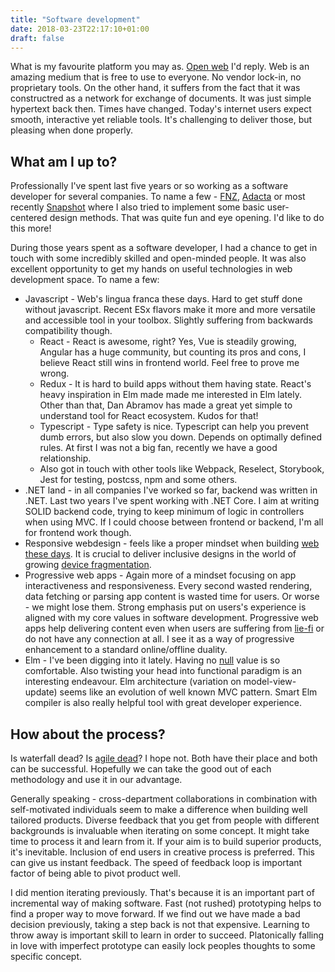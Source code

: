 ```yaml
---
title: "Software development"
date: 2018-03-23T22:17:10+01:00
draft: false
---
```


What is my favourite platform you may as. [Open web](https://www.w3.org/wiki/Open_Web_Platform) I'd reply. Web is an amazing medium that is free to use to everyone. No vendor lock-in, no proprietary tools. On the other hand, it suffers from the fact that it was constructred as a network for exchange of documents. It was just simple hypertext back then. Times have changed. Today's internet users expect smooth, interactive yet reliable tools. It's challenging to deliver those, but pleasing when done properly.

## What am I up to?

Professionally I've spent last five years or so working as a software developer for several companies. To name a few - [FNZ](https://www.fnz.com/), [Adacta](https://www.adacta-group.com/) or most recently [Snapshot](https://www.snapshot.travel/) where I also tried to implement some basic user-centered design methods. That was quite fun and eye opening. I'd like to do this more!

During those years spent as a software developer, I had a chance to get in touch with some incredibly skilled and open-minded people. It was also excellent opportunity to get my hands on useful technologies in web development space. To name a few:

- Javascript - Web's lingua franca these days. Hard to get stuff done without javascript. Recent ESx flavors make it more and more versatile and accessible tool in your toolbox. Slightly suffering from backwards compatibility though.
  	- React - React is awesome, right? Yes, Vue is steadily growing, Angular has a huge community, but counting its pros and cons, I believe React still wins in frontend world. Feel free to prove me wrong.
	- Redux - It is hard to build apps without them having state. React's heavy inspiration in Elm made made me interested in Elm lately. Other than that, Dan Abramov has made a great yet simple to understand tool for React ecosystem. Kudos for that!
	- Typescript - Type safety is nice. Typescript can help you prevent dumb errors, but also slow you down. Depends on optimally defined rules. At first I was not a big fan, recently we have a good relationship.
	- Also got in touch with other tools like Webpack, Reselect, Storybook, Jest for testing, postcss, npm and some others.
- .NET land - in all companies I've worked so far, backend was written in .NET. Last two years I've spent working with .NET Core. I aim at writing SOLID backend code, trying to keep minimum of logic in controllers when using MVC. If I could choose between frontend or backend, I'm all for frontend work though.
- Responsive webdesign - feels like a proper mindset when building [web these days](http://bradfrost.com/blog/post/this-is-the-web/). It is crucial to deliver inclusive designs in the world of growing [device fragmentation](https://seesparkbox.com/foundry/there_is_no_breakpoint).
- Progressive web apps - Again more of a mindset focusing on app interactiveness and responsiveness. Every second wasted rendering, data fetching or parsing app content is wasted time for users. Or worse - we might lose them. Strong emphasis put on users's experience is aligned with my core values in software development. Progressive web apps help delivering content even when users are suffering from [lie-fi](https://developers.google.com/web/fundamentals/performance/poor-connectivity/#what_is_lie-fi) or do not have any connection at all. I see it as a way of progressive enhancement to a standard online/offline duality.
- Elm - I've been digging into it lately. Having no [null](https://www.infoq.com/presentations/Null-References-The-Billion-Dollar-Mistake-Tony-Hoare) value is so comfortable. Also twisting your head into functional paradigm is an interesting endeavour. Elm architecture (variation on model-view-update) seems like an evolution of well known MVC pattern. Smart Elm compiler is also really helpful tool with great developer experience.

## How about the process?

Is waterfall dead? Is [agile dead](https://www.youtube.com/watch?v=a-BOSpxYJ9M)? I hope not. Both have their place and both can be successful. Hopefully we can take the good out of each methodology and use it in our advantage.

Generally speaking - cross-department collaborations in combination with self-motivated individuals seem to make a difference when building well tailored products. Diverse feedback that you get from people with different backgrounds is invaluable when iterating on some concept. It might take time to process it and learn from it. If your aim is to build superior products, it's inevitable. Inclusion of end users in creative process is preferred. This can give us instant feedback. The speed of feedback loop is important factor of being able to pivot product well.

I did mention iterating previously. That's because it is an important part of incremental way of making software. Fast (not rushed) prototyping helps to find a proper way to move forward. If we find out we have made a bad decision previously, taking a step back is not that expensive. Learning to throw away is important skill to learn in order to succeed. Platonically falling in love with imperfect prototype can easily lock peoples thoughts to some specific concept.